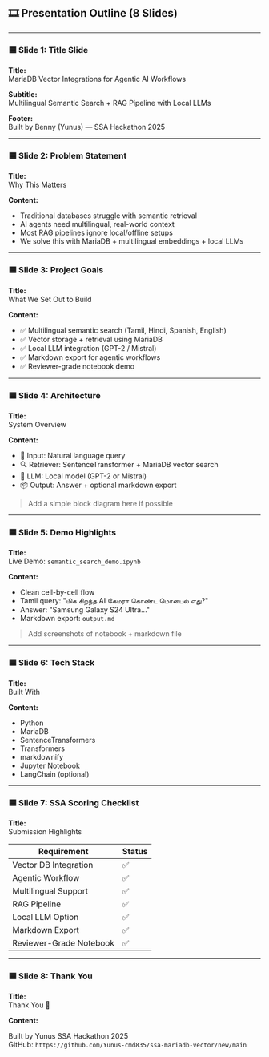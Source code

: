 ## 🎞️ Presentation Outline (8 Slides)

---

### 🟦 Slide 1: Title Slide

**Title:**  
MariaDB Vector Integrations for Agentic AI Workflows

**Subtitle:**  
Multilingual Semantic Search + RAG Pipeline with Local LLMs

**Footer:**  
Built by Benny (Yunus) — SSA Hackathon 2025

---

### 🟦 Slide 2: Problem Statement

**Title:**  
Why This Matters

**Content:**

- Traditional databases struggle with semantic retrieval
- AI agents need multilingual, real-world context
- Most RAG pipelines ignore local/offline setups
- We solve this with MariaDB + multilingual embeddings + local LLMs

---

### 🟦 Slide 3: Project Goals

**Title:**  
What We Set Out to Build

**Content:**

- ✅ Multilingual semantic search (Tamil, Hindi, Spanish, English)
- ✅ Vector storage + retrieval using MariaDB
- ✅ Local LLM integration (GPT-2 / Mistral)
- ✅ Markdown export for agentic workflows
- ✅ Reviewer-grade notebook demo

---

### 🟦 Slide 4: Architecture

**Title:**  
System Overview

**Content:**

- 📄 Input: Natural language query
- 🔍 Retriever: SentenceTransformer + MariaDB vector search
- 🧠 LLM: Local model (GPT-2 or Mistral)
- 📦 Output: Answer + optional markdown export

> Add a simple block diagram here if possible

---

### 🟦 Slide 5: Demo Highlights

**Title:**  
Live Demo: `semantic_search_demo.ipynb`

**Content:**

- Clean cell-by-cell flow
- Tamil query: "மிக சிறந்த AI கேமரா கொண்ட மொபைல் எது?"
- Answer: "Samsung Galaxy S24 Ultra..."
- Markdown export: `output.md`

> Add screenshots of notebook + markdown file

---

### 🟦 Slide 6: Tech Stack

**Title:**  
Built With

**Content:**

- Python  
- MariaDB  
- SentenceTransformers  
- Transformers  
- markdownify  
- Jupyter Notebook  
- LangChain (optional)

---

### 🟦 Slide 7: SSA Scoring Checklist

**Title:**  
Submission Highlights

| Requirement | Status |
|-------------|--------|
| Vector DB Integration | ✅ |
| Agentic Workflow | ✅ |
| Multilingual Support | ✅ |
| RAG Pipeline | ✅ |
| Local LLM Option | ✅ |
| Markdown Export | ✅ |
| Reviewer-Grade Notebook | ✅ |

---

### 🟦 Slide 8: Thank You

**Title:**  
Thank You 🙏

**Content:**

Built by Yunus
SSA Hackathon 2025  
GitHub: `https://github.com/Yunus-cmd835/ssa-mariadb-vector/new/main`
